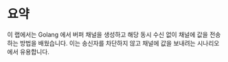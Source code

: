 # 요약

이 랩에서는 Golang 에서 버퍼 채널을 생성하고 해당 동시 수신 없이 채널에 값을 전송하는 방법을 배웠습니다. 이는 송신자를 차단하지 않고 채널에 값을 보내려는 시나리오에서 유용합니다.

